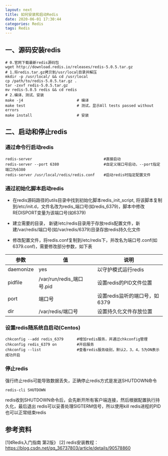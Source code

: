 ```yaml
---
layout: next
title: 如何安装和启动Redis
date: 2020-06-01 17:30:44
categories: Redis
tags: Redis
---
```


## 一、源码安装redis
```shell
# 0.官网下载最新redis源码包
wget http://download.redis.io/releases/redis-5.0.5.tar.gz
# 1.将redis.tar.gz拷贝到/usr/local目录并解压
mkdir -p /usr/local/ && cd /usr/local
cp /path/to/redis-5.0.5.tar.gz .
tar -zxvf redis-5.0.5.tar.gz
mv redis-5.0.5 redis && cd redis
# 2.编译、测试、安装
make -j4 						# 编译
make test						# 测试，显示All tests passed without errors
make install					# 安装
```
<!-- more -->

## 二、启动和停止redis
### 通过命令行启动redis
```shell
redis-server 								#直接启动
redis-server --port 6380					#自定义端口号启动，--port指定端口为6380
redis-server /usr/local/redis/redis.conf    #启动redis时指定配置文件
```
### 通过初始化脚本启动redis
* 在redis源码路径的utils目录中找到初始化脚本redis_init_script, 将该脚本复制到/etc/init.d，文件名改为redis_端口号(如redis_6379)，脚本中修改REDISPORT变量为该端口号(如6379)

* 建立需要的目录， 新键/etc/redis目录用于存放redis配置文件，新建/var/redis/端口号(如/var/redis/6379)目录存放redis持久化文件

* 修改配置文件，将redis.conf复制到/etc/redis下，并改名为端口号.conf(如6379.conf)，需要修改部分参数，如下表

| 参数      | 值                        | 说明                          |
| --------- | ------------------------- | ----------------------------- |
| daemonize | yes                       | 以守护模式运行redis           |
| pidfile   | /var/run/redis_端口号.pid | 设置redis的PID文件位置        |
| port      | 端口号                    | 设置redis监听的端口号，如6379 |
| dir       | /var/redis/端口号         | 设置持久化文件存放位置        |

### 设置redis随系统自启动(Centos)
```shell
chkconfig --add redis_6379 		#增加redis服务，并通过chkconfig管理
chkconfig redis_6379 on 		#开启服务
chkconfig --list 				#查看redis服务级别，默认2，3，4，5为ON表示成功开启
```
### 停止redis
强行终止redis可能导致数据丢失，正确停止redis方式是发送SHUTDOWN命令
```
redis-cli SHUTDOWN
```
redis收到SHUTDOWN命令后，会先断开所有客户端连接，然后根据配置执行持久化，最后退出
redis可以妥善处理SIGTERM信号，所以使用kill redis进程的PID也可以正常结束redis

## 参考资料
[1]《Redis入门指南 第2版》
[2] redis安装教程：<a href="https://blog.csdn.net/qq_36737803/article/details/90578860">https://blog.csdn.net/qq_36737803/article/details/90578860</a>
